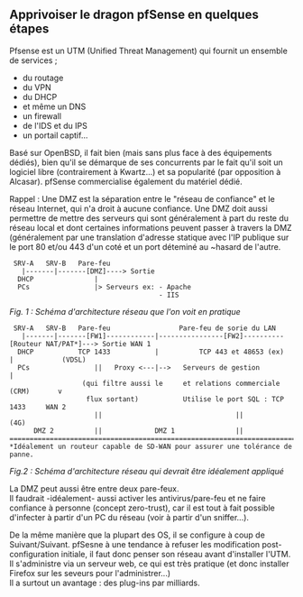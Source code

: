 ## Apprivoiser le dragon pfSense en quelques étapes  

Pfsense est un UTM (Unified Threat Management) qui fournit un ensemble de services ;
* du routage
* du VPN
* du DHCP
* et même un DNS
* un firewall
* de l'IDS et du IPS
* un portail captif...

Basé sur OpenBSD, il fait bien (mais sans plus face à des équipements dédiés), bien qu'il se démarque de ses concurrents par le fait qu'il soit un logiciel libre (contrairement à Kwartz...) et sa popularité (par opposition à Alcasar).
pfSense commercialise également du matériel dédié.

Rappel : Une DMZ est la séparation entre le "réseau de confiance" et le réseau Internet, qui n'a droit à aucune confiance.
Une DMZ doit aussi permettre de mettre des serveurs qui sont généralement à part du reste du réseau local et dont certaines informations peuvent passer à travers la DMZ (généralement par une translation d'adresse statique avec l'IP publique sur le port 80 et/ou 443 d'un coté et un port déteminé au ~hasard de l'autre.

   
     SRV-A   SRV-B   Pare-feu 
       |-------|-------[DMZ]----> Sortie
      DHCP               |
      PCs                |> Serveurs ex: - Apache
                                         - IIS

*Fig. 1 : Schéma d'architecture réseau que l'on voit en pratique*  

     SRV-A   SRV-B   Pare-feu                 Pare-feu de sorie du LAN
       |-------|-------[FW1]------------|----------------[FW2]----------[Routeur NAT/PAT*]---> Sortie WAN 1
      DHCP           TCP 1433           |          TCP 443 et 48653 (ex)            |            (VDSL)
      PCs                ||   Proxy <---|-->   Serveurs de gestion                  |
                      (qui filtre aussi le     et relations commerciale (CRM)       v
                       flux sortant)           Utilise le port SQL : TCP 1433     WAN 2 
                         ||                                 ||                    (4G)
          DMZ 2          ||             DMZ 1               || 
    =======================================================================================================
    *Idéalement un routeur capable de SD-WAN pour assurer une tolérance de panne.
  
*Fig.2 : Schéma d'architecture réseau qui devrait être idéalement appliqué*  

La DMZ peut aussi être entre deux pare-feux.  
Il faudrait -idéalement- aussi activer les antivirus/pare-feu et ne faire confiance à personne (concept zero-trust), car il est tout à fait possible d'infecter à partir d'un PC du réseau (voir à partir d'un sniffer...).  

De la même manière que la plupart des OS, il se configure à coup de Suivant/Suivant.
pfSesne à une tendance à refuser les modification post-configuration initiale, il faut donc penser son réseau avant d'installer l'UTM. Il s'administre via un serveur web, ce qui est très pratique (et donc installer Firefox sur les seveurs pour l'administrer...)   
Il a surtout un avantage : des plug-ins par milliards.
